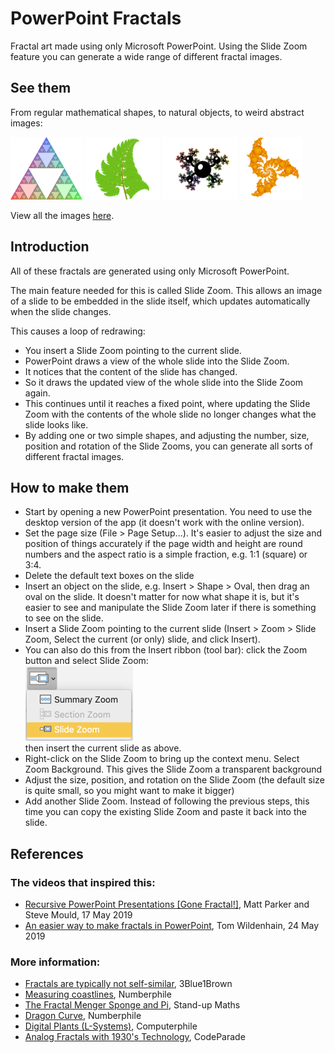 # PowerPoint Fractals

Fractal art made using only Microsoft PowerPoint.
Using the Slide Zoom feature you can generate a wide range of different fractal images.

## See them

From regular mathematical shapes, to natural objects, to weird abstract images:

[<img src="docs/assets/fractals/triangles/rgb_600.png" height="100" alt="Coloured Sierpiński triangle" />](//emlyn.github.io/PowerPointFractals/assets/fractals/triangles/rgb_2400.png)
[<img src="docs/assets/fractals/plants/fern_600.png" height="100" alt="Fern" />](//emlyn.github.io/PowerPointFractals/assets/fractals/plants/fern_2400.png)
[<img src="docs/assets/fractals/abstract/abstract3_600.png" height="100" alt="Abstract shape" />](//emlyn.github.io/PowerPointFractals/assets/fractals/abstract/abstract3_2400.png)
[<img src="docs/assets/fractals/spirals/fire_600.png" height="100" alt="Fire Spiral" />](//emlyn.github.io/PowerPointFractals/assets/fractals/spirals/fire_2400.png)

View all the images [here](//emlyn.github.io/PowerPointFractals).

## Introduction

All of these fractals are generated using only Microsoft PowerPoint.

The main feature needed for this is called Slide Zoom.
This allows an image of a slide to be embedded in the slide itself,
which updates automatically when the slide changes.

This causes a loop of redrawing:
- You insert a Slide Zoom pointing to the current slide.
- PowerPoint draws a view of the whole slide into the Slide Zoom.
- It notices that the content of the slide has changed.
- So it draws the updated view of the whole slide into the Slide Zoom again.
- This continues until it reaches a fixed point, where updating the Slide Zoom with the
contents of the whole slide no longer changes what the slide looks like.
- By adding one or two simple shapes, and adjusting the number, size, position and rotation of the Slide Zooms,
you can generate all sorts of different fractal images.

## How to make them

- Start by opening a new PowerPoint presentation.
You need to use the desktop version of the app (it doesn't work with the online version).
- Set the page size (File > Page Setup...). It's easier to adjust the size and position of things accurately
if the page width and height are round numbers and the aspect ratio is a simple fraction, e.g. 1:1 (square) or 3:4.
- Delete the default text boxes on the slide
- Insert an object on the slide, e.g. Insert > Shape > Oval, then drag an oval on the slide.
It doesn't matter for now what shape it is, but it's easier to see and manipulate the Slide Zoom later if there is something to see on the slide.
- Insert a Slide Zoom pointing to the current slide (Insert > Zoom > Slide Zoom, Select the current (or only) slide, and click Insert).
- You can also do this from the Insert ribbon (tool bar): click the Zoom button and select Slide Zoom:<br />
<img src="docs/assets/images/slide_zoom.png" width="172" height="120" alt="Slide Zoom option" /><br />
then insert the current slide as above.
- Right-click on the Slide Zoom to bring up the context menu. Select Zoom Background.
This gives the Slide Zoom a transparent background
- Adjust the size, position, and rotation on the Slide Zoom (the default size is quite small, so you might want to make it bigger)
- Add another Slide Zoom. Instead of following the previous steps, this time you can copy the existing Slide Zoom and paste it back into the slide.

## References

### The videos that inspired this:

- [Recursive PowerPoint Presentations [Gone Fractal!]](https://www.youtube.com/watch?v=b-Fa6HtvGtQ), Matt Parker and Steve Mould, 17 May 2019
- [An easier way to make fractals in PowerPoint](https://www.youtube.com/watch?v=O8l_awjgoMI), Tom Wildenhain, 24 May 2019

### More information:

- [Fractals are typically not self-similar](https://www.youtube.com/watch?v=gB9n2gHsHN4), 3Blue1Brown
- [Measuring coastlines](https://youtu.be/7dcDuVyzb8Y), Numberphile
- [The Fractal Menger Sponge and Pi](https://www.youtube.com/watch?v=8pj8_zjelDo), Stand-up Maths
- [Dragon Curve](https://www.youtube.com/watch?v=wCyC-K_PnRY), Numberphile
- [Digital Plants (L-Systems)](https://www.youtube.com/watch?v=puwhf-404Xc), Computerphile
- [Analog Fractals with 1930's Technology](https://www.youtube.com/watch?v=Pv26QAOcb6Q), CodeParade
